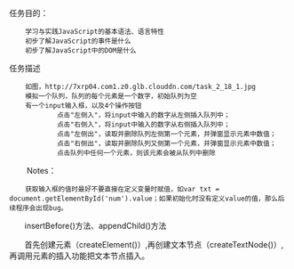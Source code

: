 任务目的：

        学习与实践JavaScript的基本语法、语言特性
        初步了解JavaScript的事件是什么
        初步了解JavaScript中的DOM是什么
        
任务描述

        如图，http://7xrp04.com1.z0.glb.clouddn.com/task_2_18_1.jpg
        模拟一个队列，队列的每个元素是一个数字，初始队列为空
        有一个input输入框，以及4个操作按钮
                点击"左侧入"，将input中输入的数字从左侧插入队列中；
                点击"右侧入"，将input中输入的数字从右侧插入队列中；
                点击"左侧出"，读取并删除队列左侧第一个元素，并弹窗显示元素中数值；
                点击"右侧出"，读取并删除队列又侧第一个元素，并弹窗显示元素中数值；
                点击队列中任何一个元素，则该元素会被从队列中删除
        
Notes：

        获取输入框的值时最好不要直接在定义变量时赋值，如var txt = document.getElementById('num').value；如果初始化时没有定义value的值，那么后续程序会出现bug。
        
        insertBefore()方法、appendChild()方法
        
        首先创建元素（createElement()）,再创建文本节点（createTextNode()）,再调用元素的插入功能把文本节点插入。
